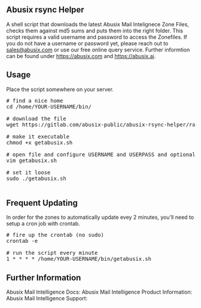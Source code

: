 ## Abusix rsync Helper ##
A shell script that downloads the latest Abusix Mail Intelignece Zone Files, checks them against md5 sums and puts them into the right folder. This script requires a valid username and password to access the Zonefiles. If you do not have a username or password yet, please reach out to sales@abusix.com or use our free online query service. Further informtion can be found under https://abusix.com and https://abusix.ai.

## Usage ##
Place the script somewhere on your server.

<pre>
# find a nice home
cd /home/YOUR-USERNAME/bin/

# download the file
wget https://gitlab.com/abusix-public/abusix-rsync-helper/raw/master/getabusix.sh

# make it executable
chmod +x getabusix.sh

# open file and configure USERNAME and USERPASS and optionally more.
vim getabusix.sh

# set it loose
sudo ./getabusix.sh

</pre>

## Frequent Updating ##
In order for the zones to automatically update evey 2 minutes, you'll need to setup a cron job with crontab.
<pre>
# fire up the crontab (no sudo)
crontab -e

# run the script every minute
1 * * * * /home/YOUR-USERNAME/bin/getabusix.sh
</pre>

## Further Information ##
Abusix Mail Intelligence Docs: 
Abusix Mail Intelligence Product Information: 
Abusix Mail Intelligence Support: 


